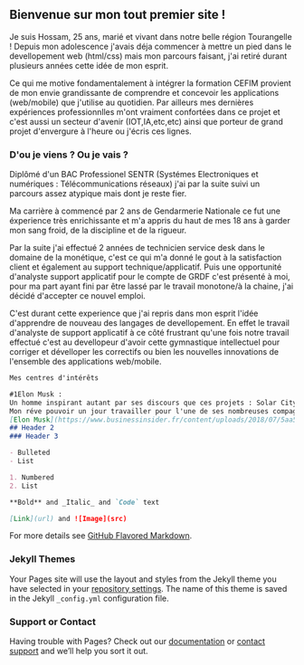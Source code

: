 ## Bienvenue sur mon tout premier site !

Je suis Hossam, 25 ans, marié et vivant dans notre belle région Tourangelle ! Depuis mon adolescence j'avais déja commencer à mettre un pied dans le devellopement web (html/css) mais mon parcours faisant, j'ai retiré durant plusieurs années cette idée de mon esprit.

Ce qui me motive fondamentalement à intégrer la formation CEFIM provient de mon envie grandissante de comprendre et concevoir les applications (web/mobile) que j'utilise au quotidien. Par ailleurs mes dernières expériences professionnlles m'ont vraiment confortées dans ce projet et c'est aussi un secteur d'avenir (IOT,IA,etc,etc) ainsi que porteur de grand projet d'envergure à l'heure ou j'écris ces lignes.

### D'ou je viens ? Ou je vais ?
Diplômé d'un BAC Professionel SENTR (Systémes Electroniques et numériques : Télécommunications réseaux) j'ai par la suite suivi un parcours assez atypique mais dont je reste fier.

Ma carrière à commencé par 2 ans de Gendarmerie Nationale ce fut une éxperience très enrichissante et m'a appris du haut de mes 18 ans à garder mon sang froid, de la discipline et de la rigueur.

Par la suite j'ai effectué 2 années de technicien service desk dans le domaine de la monétique, c'est ce qui m'a donné le gout à la satisfaction client et également au support technique/applicatif.
Puis une opportunité d'analyste support applicatif pour le compte de GRDF c'est présenté à moi, pour ma part ayant fini par être lassé par le travail monotone/à la chaine, j'ai décidé d'accepter ce nouvel emploi. 

C'est durant cette experience que j'ai repris dans mon esprit l'idée d'apprendre de nouveau des langages de devellopement. En effet le travail d'analyste de support applicatif à ce côté frustrant qu'une fois notre travail effectué c'est au devellopeur d'avoir cette gymnastique intellectuel pour corriger et dévelloper les correctifs ou bien les nouvelles innovations de l'ensemble des applications web/mobile.


```markdown
Mes centres d'intérêts

#1Elon Musk :
Un homme inspirant autant par ses discours que ces projets : Solar City, Tesla, SpaceX, Hyperloop, etc
Mon réve pouvoir un jour travailler pour l'une de ses nombreuses compagnies 
[Elon Musk](https://www.businessinsider.fr/content/uploads/2018/07/5aa5a87cbe4120ce5f8b4653-1920-1240-785x589.jpg"/)
## Header 2
### Header 3

- Bulleted
- List

1. Numbered
2. List

**Bold** and _Italic_ and `Code` text

[Link](url) and ![Image](src)
```

For more details see [GitHub Flavored Markdown](https://guides.github.com/features/mastering-markdown/).

### Jekyll Themes

Your Pages site will use the layout and styles from the Jekyll theme you have selected in your [repository settings](https://github.com/giornogiovanna37/EL-HAIMAR-Hossam/settings). The name of this theme is saved in the Jekyll `_config.yml` configuration file.

### Support or Contact

Having trouble with Pages? Check out our [documentation](https://help.github.com/categories/github-pages-basics/) or [contact support](https://github.com/contact) and we’ll help you sort it out.
